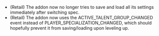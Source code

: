 - (Retail) The addon now no longer tries to save and load all its settings immediately after switching spec.
- (Retail) The addon now uses the ACTIVE_TALENT_GROUP_CHANGED event instead of PLAYER_SPECIALIZATION_CHANGED, which should hopefully prevent it from saving/loading upon leveling up.
